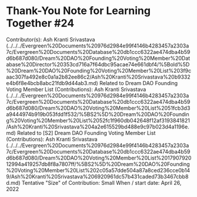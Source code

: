 # Thank-You Note for Learning Together #24

Contributor(s): Ash Kranti Srivastava (../../../Evergreen%20Documents%20976d2984e99f4146b4283457a2303a7c/Evergreen%20Documents%20Database%20db1ccc6322ae474dba4b59d6b687d080/Dream%20DAO%20Founding%20Voting%20Member%20Database%20Director%20353cd716a7f64dbc95acae74e661dbf4/%5Bold%5D%20Dream%20DAO%20Founding%20Voting%20Member%20List%203f9caac307fa492e8c0a1a2b82ee86c2/Ash%20Kranti%20Srivastava%20b9332e4b6f8e4bcb8abc21fdb9d44ab3.md)
Related to Dream DAO Founding Voting Member List (Contributions): Ash Kranti Srivastava (../../../Evergreen%20Documents%20976d2984e99f4146b4283457a2303a7c/Evergreen%20Documents%20Database%20db1ccc6322ae474dba4b59d6b687d080/Dream%20DAO%20Voting%20Member%20List%2051fcb3d3a9444974b919b053fdd1f532/%5BS2%5D%20Dream%20DAO%20Founding%20Voting%20Member%20List%2052fc1f960db042648f12af3193841821/Ash%20Kranti%20Srivastava%204a2e615529bd488e9c97b023d4a1196e.md)
Related to [S2] Dream DAO Founding Voting Member List (Contributions): Ash Kranti Srivastava (../../../Evergreen%20Documents%20976d2984e99f4146b4283457a2303a7c/Evergreen%20Documents%20Database%20db1ccc6322ae474dba4b59d6b687d080/Dream%20DAO%20Voting%20Member%20List%201790792012994a419257db8f8a7807ff/%5BS2%5D%20Dream%20DAO%20Founding%20Voting%20Member%20List%202c05a57dde504a87a8ced236cce0b149/Ash%20Kranti%20Srivastava%206920961dc57b431caded73b3467cbb8d.md)
Tentative "Size" of Contribution: Small
When / start date: April 26, 2022